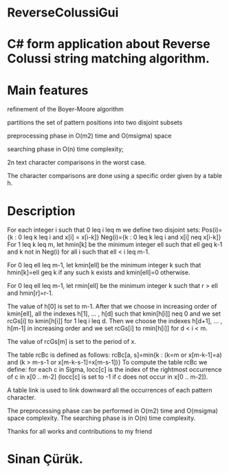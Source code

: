 # ReverseColussiGui
# C# form application about Reverse Colussi string matching algorithm.
# Main features
refinement of the Boyer-Moore algorithm

partitions the set of pattern positions into two disjoint subsets

preprocessing phase in O(m2) time and O(msigma) space

searching phase in O(n) time complexity;

2n text character comparisons in the worst case.

The character comparisons are done using a specific order given by a table h.

# Description
For each integer i such that 0 leq i leq m we define two disjoint sets:
 	Pos(i)={k :  0 leq k leq i and x[i] = x[i-k]}
 	Neg(i)={k :  0 leq k leq i and x[i] neq x[i-k]}
For 1 leq k leq m, let hmin[k] be the minimum integer ell such that ell geq k-1 and k not in Neg(i) for all i such that ell < i leq m-1.

For 0 leq ell leq m-1, let kmin[ell] be the minimum integer k such that hmin[k]=ell geq k if any such k exists and kmin[ell]=0 otherwise.

For 0 leq ell leq m-1, let rmin[ell] be the minimum integer k such that r > ell and hmin[r]=r-1.

The value of h[0] is set to m-1. After that we choose in increasing order of kmin[ell], all the indexes h[1], ... , h[d] such that kmin[h[i]] neq 0 and we set rcGs[i] to kmin[h[i]] for 1 leq i leq d. Then we choose the indexes h[d+1], ... , h[m-1] in increasing order and we set rcGs[i] to rmin[h[i]] for d < i < m.

The value of rcGs[m] is set to the period of x.

The table rcBc is defined as follows: rcBc[a, s]=min{k :  (k=m or x[m-k-1]=a) and (k > m-s-1 or x[m-k-s-1]=x[m-s-1])} To compute the table rcBc we define: for each c in Sigma, locc[c] is the index of the rightmost occurrence of c in x[0 .. m-2] (locc[c] is set to -1 if c does not occur in x[0 .. m-2]).

A table link is used to link downward all the occurrences of each pattern character.

The preprocessing phase can be performed in O(m2) time and O(msigma) space complexity. The searching phase is in O(n) time complexity.


Thanks for all works and contributions to my friend 
# Sinan Çürük.
